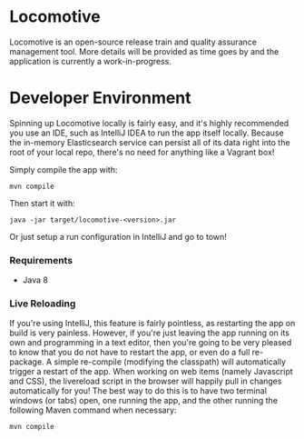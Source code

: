 # Locomotive
Locomotive is an open-source release train and quality assurance management tool. More details will be provided as time goes by and the application is currently a work-in-progress.

# Developer Environment
Spinning up Locomotive locally is fairly easy, and it's highly recommended you use an IDE, such as IntelliJ IDEA to run the app itself locally. Because the in-memory Elasticsearch service can persist all of its data right into the root of your local repo, there's no need for anything like a Vagrant box!

Simply compile the app with:
```
mvn compile
```

Then start it with:
```
java -jar target/locomotive-<version>.jar
```

Or just setup a run configuration in IntelliJ and go to town!

### Requirements
- Java 8

### Live Reloading
If you're using IntelliJ, this feature is fairly pointless, as restarting the app on build is very painless. However, if you're just leaving the app running on its own and programming in a text editor, then you're going to be very pleased to know that you do not have to restart the app, or even do a full re-package. A simple re-compile (modifying the classpath) will automatically trigger a restart of the app. When working on web items (namely Javascript and CSS), the livereload script in the browser will happily pull in changes automatically for you! The best way to do this is to have two terminal windows (or tabs) open, one running the app, and the other running the following Maven command when necessary:
```
mvn compile
```